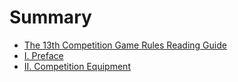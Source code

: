 # Summary

- [The 13th Competition Game Rules Reading Guide](./reading_guide.md)
- [I. Preface](./1-preface.md)
- [II. Competition Equipment](./2-competition_equipment.md)


